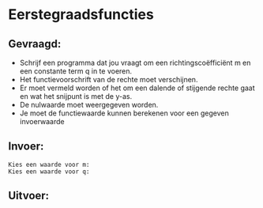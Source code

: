 # Eerstegraadsfuncties

## Gevraagd:

* Schrijf een programma dat jou vraagt om een richtingscoëfficiënt m en een constante term q in te voeren.
* Het functievoorschrift van de rechte moet verschijnen.
* Er moet vermeld worden of het om een dalende of stijgende rechte gaat en wat het snijpunt is met de y-as.
* De nulwaarde moet weergegeven worden.
* Je moet de functiewaarde kunnen berekenen voor een gegeven invoerwaarde

## Invoer:
```
Kies een waarde voor m: 
Kies een waarde voor q:
```

## Uitvoer:

```

```
